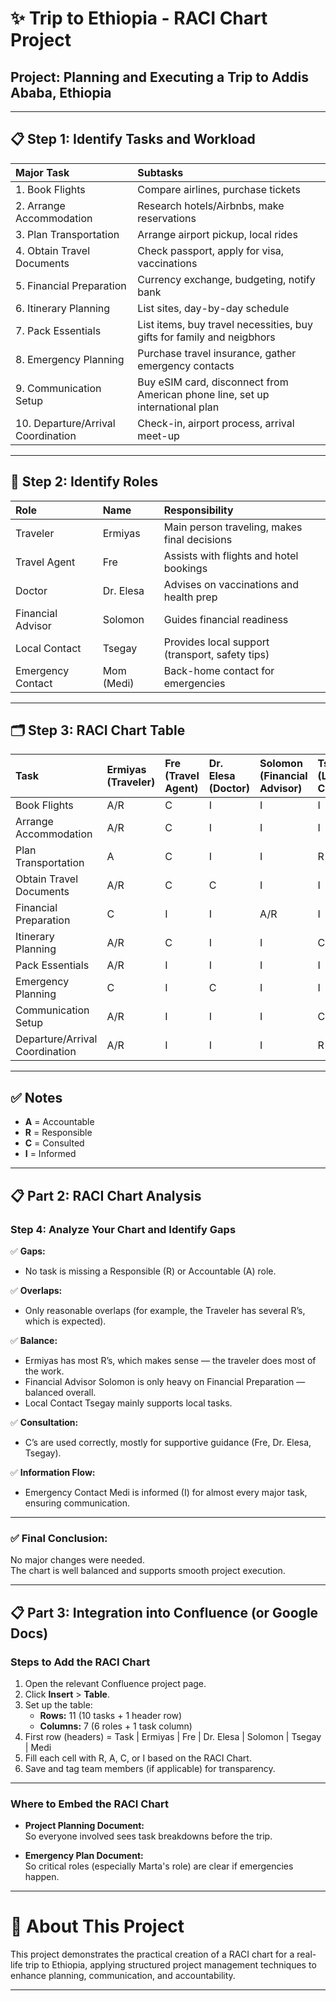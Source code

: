 # ✨ Trip to Ethiopia - RACI Chart Project

## Project: Planning and Executing a Trip to Addis Ababa, Ethiopia

---

## 📋 Step 1: Identify Tasks and Workload

| Major Task | Subtasks |
|:-----------|:---------|
| 1. Book Flights | Compare airlines, purchase tickets |
| 2. Arrange Accommodation | Research hotels/Airbnbs, make reservations |
| 3. Plan Transportation | Arrange airport pickup, local rides |
| 4. Obtain Travel Documents | Check passport, apply for visa, vaccinations |
| 5. Financial Preparation | Currency exchange, budgeting, notify bank |
| 6. Itinerary Planning | List sites, day-by-day schedule |
| 7. Pack Essentials | List items, buy travel necessities, buy gifts for family and neigbhors|
| 8. Emergency Planning | Purchase travel insurance, gather emergency contacts |
| 9. Communication Setup | Buy eSIM card, disconnect from American phone line,  set up international plan |
| 10. Departure/Arrival Coordination | Check-in, airport process, arrival meet-up |

---

## 👥 Step 2: Identify Roles

| Role | Name | Responsibility |
|:-----|:-----|:----------------|
| Traveler | Ermiyas | Main person traveling, makes final decisions |
| Travel Agent | Fre | Assists with flights and hotel bookings |
| Doctor | Dr. Elesa | Advises on vaccinations and health prep |
| Financial Advisor | Solomon | Guides financial readiness |
| Local Contact | Tsegay | Provides local support (transport, safety tips) |
| Emergency Contact | Mom (Medi) | Back-home contact for emergencies |

---

## 🗂️ Step 3: RACI Chart Table

| Task | Ermiyas (Traveler) | Fre (Travel Agent) | Dr. Elesa (Doctor) | Solomon (Financial Advisor) | Tsegay (Local Contact) | Medi (Emergency Contact) |
|:-----|:------------------|:--------------------|:-----------------|:-------------------------|:---------------------|:--------------------------|
| Book Flights | A/R | C | I | I | I | I |
| Arrange Accommodation | A/R | C | I | I | I | I |
| Plan Transportation | A | C | I | I | R | I |
| Obtain Travel Documents | A/R | C | C | I | I | I |
| Financial Preparation | C | I | I | A/R | I | I |
| Itinerary Planning | A/R | C | I | I | C | I |
| Pack Essentials | A/R | I | I | I | I | I |
| Emergency Planning | C | I | C | I | I | A/R |
| Communication Setup | A/R | I | I | I | C | I |
| Departure/Arrival Coordination | A/R | I | I | I | R | I |

---

## ✅ Notes

- **A** = Accountable 
- **R** = Responsible 
- **C** = Consulted 
- **I** = Informed 

---

## 📋 Part 2: RACI Chart Analysis

### Step 4: Analyze Your Chart and Identify Gaps

✅ **Gaps:**
- No task is missing a Responsible (R) or Accountable (A) role.

✅ **Overlaps:**
- Only reasonable overlaps (for example, the Traveler has several R’s, which is expected).

✅ **Balance:**
- Ermiyas has most R’s, which makes sense — the traveler does most of the work.
- Financial Advisor Solomon is only heavy on Financial Preparation — balanced overall.
- Local Contact Tsegay mainly supports local tasks.

✅ **Consultation:**
- C’s are used correctly, mostly for supportive guidance (Fre, Dr. Elesa, Tsegay).

✅ **Information Flow:**
- Emergency Contact Medi is informed (I) for almost every major task, ensuring communication.

---

### ✅ Final Conclusion:
No major changes were needed.  
The chart is well balanced and supports smooth project execution.

---

## 📋 Part 3: Integration into Confluence (or Google Docs)

### Steps to Add the RACI Chart

1. Open the relevant Confluence project page.
2. Click **Insert** > **Table**.
3. Set up the table:
   - **Rows:** 11 (10 tasks + 1 header row)
   - **Columns:** 7 (6 roles + 1 task column)
4. First row (headers) = Task | Ermiyas | Fre | Dr. Elesa | Solomon | Tsegay | Medi
5. Fill each cell with R, A, C, or I based on the RACI Chart.
6. Save and tag team members (if applicable) for transparency.


---

### Where to Embed the RACI Chart

- **Project Planning Document:**  
  So everyone involved sees task breakdowns before the trip.

- **Emergency Plan Document:**  
  So critical roles (especially Marta's role) are clear if emergencies happen.

---

# 📄 About This Project

This project demonstrates the practical creation of a RACI chart for a real-life trip to Ethiopia, applying structured project management techniques to enhance planning, communication, and accountability.

---
